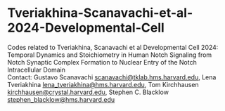 # Tveriakhina-Scanavachi-et-al-2024-Developmental-Cell


 Codes related to Tveriakhina, Scanavachi et al Developmental Cell 2024:                  
 Temporal Dynamics and Stoichiometry in Human Notch Signaling from Notch Synaptic Complex Formation to Nuclear Entry of the Notch Intracellular Domain           
 Contact: 
 Gustavo Scanavachi <scanavachi@tklab.hms.harvard.edu>, Lena Tveriakhina <lena_tveriakhina@hms.harvard.edu>, Tom Kirchhausen <kirchhausen@crystal.harvard.edu>, Stephen C. Blacklow <stephen_blacklow@hms.harvard.edu> 
